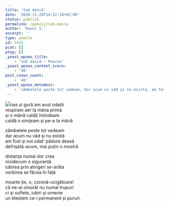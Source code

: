 ```yaml
---
title: 'Sub mască'
date: '2020-11-28T14:22:10+02:00'
status: publish
permalink: /poezii/sub-masca
author: 'Raoul S.'
excerpt: ''
type: poezie
id: 1431
pcat: []
ptag: []
_yoast_wpseo_title:
    - 'Sub mască — Poezie'
_yoast_wpseo_content_score:
    - '90'
post_views_count:
    - '48'
_yoast_wpseo_metadesc:
    - 'zâmbetele peste tot vedeam, dar acum nu văd și nu există, am fost și noi odat’ pădure deasă, defrișată-acum, mai puțin o mostră'
---
```

![](../../uploads/2020/11/un-frunz-sub-masca-coronavirus-poezie-covid-19.png)nas și gură am avut odată  
respiram aer la mâna primă  
și o mână caldă întindeam  
caldă o simțeam și pe-a ta mână

zâmbetele peste tot vedeam  
dar acum nu văd și nu există  
am fost și noi odat’ pădure deasă  
defrișată-acum, mai puțin o mostră

distanța numai dor crea  
nicidecum o siguranță  
iubirea prin atingeri se-arăta  
vorbirea se făcea în față

moarte ție, o, coronă-ucigătoare!  
că ne-ai omorât nu numai trupuri  
ci și suflete, iubiri și omenie  
un blestem ce-i permanent și pururi.